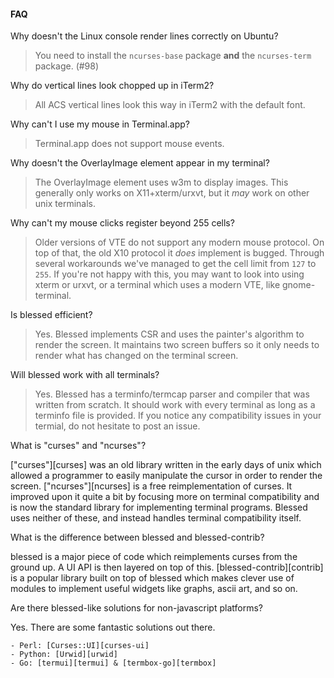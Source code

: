 
#### FAQ


Why doesn't the Linux console render lines correctly on Ubuntu?

> You need to install the `ncurses-base` package __and__ the `ncurses-term`
    package. (#98)

Why do vertical lines look chopped up in iTerm2?

> All ACS vertical lines look this way in iTerm2 with the default font.

Why can't I use my mouse in Terminal.app?

> Terminal.app does not support mouse events.

Why doesn't the OverlayImage element appear in my terminal?

> The OverlayImage element uses w3m to display images. This generally only
    works on X11+xterm/urxvt, but it _may_ work on other unix terminals.

Why can't my mouse clicks register beyond 255 cells?

> Older versions of VTE do not support any modern mouse protocol. On top of
    that, the old X10 protocol it _does_ implement is bugged. Through several
    workarounds we've managed to get the cell limit from `127` to `255`. If
    you're not happy with this, you may want to look into using xterm or urxvt,
    or a terminal which uses a modern VTE, like gnome-terminal.

Is blessed efficient?

> Yes. Blessed implements CSR and uses the painter's algorithm to render the
    screen. It maintains two screen buffers so it only needs to render what
    has changed on the terminal screen.

Will blessed work with all terminals?

> Yes. Blessed has a terminfo/termcap parser and compiler that was written
    from scratch. It should work with every terminal as long as a terminfo
    file is provided. If you notice any compatibility issues in your termial,
    do not hesitate to post an issue.

What is "curses" and "ncurses"?

 ["curses"][curses] was an old library written in the early days of unix
    which allowed a programmer to easily manipulate the cursor in order to
    render the screen. ["ncurses"][ncurses] is a free reimplementation of
    curses. It improved upon it quite a bit by focusing more on terminal
    compatibility and is now the standard library for implementing terminal
    programs. Blessed uses neither of these, and instead handles terminal
    compatibility itself.

What is the difference between blessed and blessed-contrib?

 blessed is a major piece of code which reimplements curses from the ground
    up. A UI API is then layered on top of this. [blessed-contrib][contrib] is
    a popular library built on top of blessed which makes clever use of modules
    to implement useful widgets like graphs, ascii art, and so on.

Are there blessed-like solutions for non-javascript platforms?

 Yes. There are some fantastic solutions out there.
 
    - Perl: [Curses::UI][curses-ui]
    - Python: [Urwid][urwid]
    - Go: [termui][termui] & [termbox-go][termbox]



